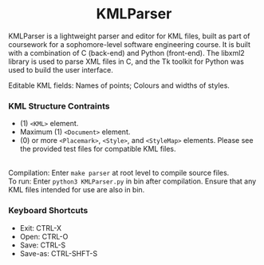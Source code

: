 <h1 align="center">KMLParser</h1>

KMLParser is a lightweight parser and editor for KML files, built as part of coursework for a sophomore-level software engineering course. It is built with a combination of C (back-end) and Python (front-end). The libxml2 library is used to parse XML files in C, and the Tk toolkit for Python was used to build the user interface. 

Editable KML fields: Names of points; Colours and widths of styles.

### KML Structure Contraints
- (1) `<KML>` element.
- Maximum (1) `<Document>` element.
- (0) or more `<Placemark>`, `<Style>`, and `<StyleMap>` elements.
Please see the provided test files for compatible KML files. 

<br>Compilation: Enter `make parser` at root level to compile source files.
<br>To run: Enter `python3 KMLParser.py` in bin after compilation. Ensure that any KML files intended for use are also in bin.

### Keyboard Shortcuts
- Exit: CTRL-X
- Open: CTRL-O
- Save: CTRL-S
- Save-as: CTRL-SHFT-S
